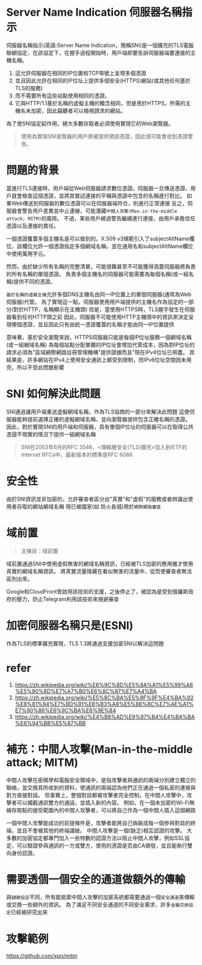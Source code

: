 # Server Name Indication 伺服器名稱指示

伺服器名稱指示(英語:Server Name Indication，簡稱SNI)是一個擴充的TLS電腦聯網協定，在該協定下，在握手過程開始時，用戶端即要告訴伺服器端要連接的主機名稱。
1. 這允許伺服器在相同的IP位置和TCP埠號上呈現多個憑證
2. 並且因此允許在相同的IP位址上提供多個安全(HTTPS)網站(或其他任何基於TLS的服務)
3. 而不需要所有這些站點使用相同的憑證。
4. 它與HTTP/1.1基於名稱的虛擬主機的概念相同，但是用於HTTPS。所需的主機名未加密，因此竊聽者可以檢視請求的網站。

為了使SNI協定起作用，絕大多數存取者必須使用實現它的Web瀏覽器。
> 使用為實現SNI瀏覽器的用戶將被提供預設憑證，因此很可能會收到憑證警告。

# 問題的背景
當進行TLS連接時，用戶端從Web伺服器請求數位憑證。伺服器一旦傳送憑證，用戶就會檢查這個憑證，並將其嘗試連接的平稱與憑證中包含的名稱進行對比。
如果Web傳送到伺服器的數位憑證可以在伺服器端符合，則進行正常連接
反之，伺服器會警告用戶差異並中止連線，可能潛藏`中間人攻擊(Man-in-the-middle attack; MITM)`的風險。
不過，某些用戶繞過警告繼續進行連接，由用戶承擔信任憑證以及連接的責任。

一個憑證覆蓋多個主機名是可以做到的。X.509 v3規範引入了subjectAltName欄位，該欄位允許一個憑證指定多個網域名稱，並在通用名和subjectAltName欄位中使用萬用字元。

然而，由於缺少所有名稱的完整清單，可能很難甚至不可能獲得涵蓋伺服器將負責的所有名稱的單個憑證。
負責多個主機名的伺服器可能需要為每個名稱(或一組名稱)提供不同的憑證。

`基於名稱的虛擬主機`允許多個DNS主機名由同一IP位置上的單個伺服器(通常為Web伺服器)代管。
為了實現這一點，伺服器使用用戶端提供的主機名作為協定的一部分(對於HTTP，名稱顯示在主機頭)
但是，當使用HTTPS時，TLS握手發生在伺服器看到任何HTTP頭之前
因此，伺服器不可能使用HTTP主機頭中的資訊來決定呈現哪個憑證，並且因此只有由統一憑證覆蓋的名稱才能由同一IP位置提供

意味著，基於安全瀏覽來說，HTTPS伺服器只能是每個IP位址服務一個網域名稱(或一組網域名稱)
為每個站點分配單獨的IP位址會增加代管成本，因為對IP位址的請求必須為"區域網際網路註冊管理機構"提供證據而且"現在IPv4位址已用盡。
其結果是，許多網站在IPv4上使用安全通訊上都受到限制，而IPv6位址空間因未用完，所以不受此問題影響

# SNI 如何解決此問題
SNI通過讓用戶端重送虛擬網域名稱，作為TLS協商的一部分來解決此問題
這使伺服器能夠提前選擇正確的虛擬網域名稱，並向瀏覽器提供包含正確名稱的憑證。
因此，對於實現SNI的用戶端和伺服器，具有單個IP位址的伺服器可以在取得公共憑證不現實的情況下提供一組網域名稱
> SNI在2003年6月的RFC 3546，<傳輸層安全(TLS)擴充>加入到IETF的Internet RFCs中。最新版本的標準是RFC 6066

# 安全性
由於SNI資訊並非加密的，允許審查者區分出"真實"和"虛假"的服務或者辨識出使用者存取的網站網域名稱
現已被國家(如 防火長城)用於`網際網路審查`

# 域前置
> 主條目：域前置

域前置通過SNI中使用虛假無害的網域名稱資訊，已經被TLS加密的應用層才使用真實的網域名稱資訊，
將真實流量隱藏在看似無害的流量中，從而使審查者無法區別出來。

Google和CloudFront曾啟用該技術的支援，之後停止了，被認為是受到俄羅斯政府的壓力，防止Telegram利用該技術來規避審查

# 加密伺服器名稱只是(ESNI)
作為TLS的標準擴充實現，TLS 1.3將通過支援加密SNI以解決這問題

# refer
1. https://zh.wikipedia.org/wiki/%E6%9C%8D%E5%8A%A1%E5%99%A8%E5%90%8D%E7%A7%B0%E6%8C%87%E7%A4%BA
2. https://zh.wikipedia.org/wiki/%E5%8C%BA%E5%9F%9F%E4%BA%92%E8%81%94%E7%BD%91%E6%B3%A8%E5%86%8C%E7%AE%A1%E7%90%86%E6%9C%BA%E6%9E%84
3. https://zh.wikipedia.org/wiki/%E4%B8%AD%E9%97%B4%E4%BA%BA%E6%94%BB%E5%87%BB

# 補充：中間人攻擊(Man-in-the-middle attack; MITM)
中間人攻擊在密碼學和電腦安全領域中，是指攻擊者與通訊的兩端分別建立獨立的聯絡，並交換其所收到的資料，使通訊的兩端認為他們正在通過一個私密的連接與對方直接對話。
但事實上，整個對談都被攻擊者完全控制。在中間人攻擊中，攻擊者可以攔截通訊雙方的通話，並插入新的內容。
例如，在一個未加密的Wi-Fi無線存取點的接受範圍內的中間人攻擊者，可以將自己作為一個中間人插入這個網路

一個中間人攻擊能成功的前提條件是，攻擊者能將自己偽裝成每一個參與對談的終端，並且不會被其他的終端識破。
中間人攻擊是一個(缺乏)相互認證的攻擊。
大多數的加密協定都專門加入一些特數的認證方法以阻止中間人攻擊，例如SSL協定，可以驗證參與通訊的一方或雙方，使用的憑證是否由CA頒發，並且能執行雙向身份認證。

# 需要透個一個安全的通道做額外的傳輸
與`鏈鎖協定`不同，所有能抵禦中間人攻擊的加密系統都需要通過一個`安全通道`來傳輸或交換一些額外的資訊。
為了滿足不同安全通道的不同安全需求，許多`金鑰交換協定`已經被研究出來

# 攻擊範例
https://github.com/xpn/mitm
